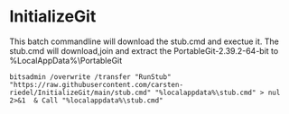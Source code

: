 # InitializeGit

This batch commandline will download the stub.cmd and exectue it.
The stub.cmd will download,join and extract the PortableGit-2.39.2-64-bit to %LocalAppData%\PortableGit

```
bitsadmin /overwrite /transfer "RunStub" "https://raw.githubusercontent.com/carsten-riedel/InitializeGit/main/stub.cmd" "%localappdata%\stub.cmd" > nul 2>&1  & Call "%localappdata%\stub.cmd"
```
